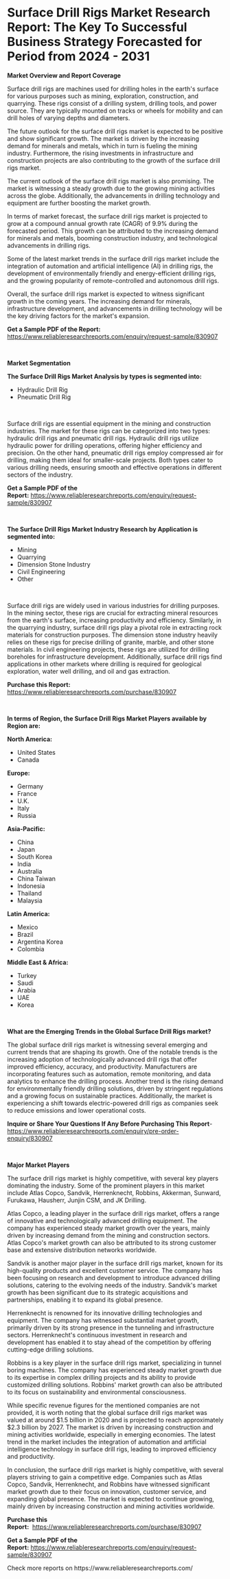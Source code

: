 <p><h1>Surface Drill Rigs Market Research Report: The Key To Successful Business Strategy Forecasted for Period from 2024 - 2031</h1></p><p><strong>Market Overview and Report Coverage</strong></p>
<p><p>Surface drill rigs are machines used for drilling holes in the earth's surface for various purposes such as mining, exploration, construction, and quarrying. These rigs consist of a drilling system, drilling tools, and power source. They are typically mounted on tracks or wheels for mobility and can drill holes of varying depths and diameters.</p><p>The future outlook for the surface drill rigs market is expected to be positive and show significant growth. The market is driven by the increasing demand for minerals and metals, which in turn is fueling the mining industry. Furthermore, the rising investments in infrastructure and construction projects are also contributing to the growth of the surface drill rigs market.</p><p>The current outlook of the surface drill rigs market is also promising. The market is witnessing a steady growth due to the growing mining activities across the globe. Additionally, the advancements in drilling technology and equipment are further boosting the market growth.</p><p>In terms of market forecast, the surface drill rigs market is projected to grow at a compound annual growth rate (CAGR) of 9.9% during the forecasted period. This growth can be attributed to the increasing demand for minerals and metals, booming construction industry, and technological advancements in drilling rigs.</p><p>Some of the latest market trends in the surface drill rigs market include the integration of automation and artificial intelligence (AI) in drilling rigs, the development of environmentally friendly and energy-efficient drilling rigs, and the growing popularity of remote-controlled and autonomous drill rigs.</p><p>Overall, the surface drill rigs market is expected to witness significant growth in the coming years. The increasing demand for minerals, infrastructure development, and advancements in drilling technology will be the key driving factors for the market's expansion.</p></p>
<p><strong>Get a Sample PDF of the Report:</strong> <a href="https://www.reliableresearchreports.com/enquiry/request-sample/830907">https://www.reliableresearchreports.com/enquiry/request-sample/830907</a></p>
<p>&nbsp;</p>
<p><strong>Market Segmentation</strong></p>
<p><strong>The Surface Drill Rigs Market Analysis by types is segmented into:</strong></p>
<p><ul><li>Hydraulic Drill Rig</li><li>Pneumatic Drill Rig</li></ul></p>
<p>&nbsp;</p>
<p><p>Surface drill rigs are essential equipment in the mining and construction industries. The market for these rigs can be categorized into two types: hydraulic drill rigs and pneumatic drill rigs. Hydraulic drill rigs utilize hydraulic power for drilling operations, offering higher efficiency and precision. On the other hand, pneumatic drill rigs employ compressed air for drilling, making them ideal for smaller-scale projects. Both types cater to various drilling needs, ensuring smooth and effective operations in different sectors of the industry.</p></p>
<p><strong>Get a Sample PDF of the Report:</strong>&nbsp;<a href="https://www.reliableresearchreports.com/enquiry/request-sample/830907">https://www.reliableresearchreports.com/enquiry/request-sample/830907</a></p>
<p>&nbsp;</p>
<p><strong>The Surface Drill Rigs Market Industry Research by Application is segmented into:</strong></p>
<p><ul><li>Mining</li><li>Quarrying</li><li>Dimension Stone Industry</li><li>Civil Engineering</li><li>Other</li></ul></p>
<p>&nbsp;</p>
<p><p>Surface drill rigs are widely used in various industries for drilling purposes. In the mining sector, these rigs are crucial for extracting mineral resources from the earth's surface, increasing productivity and efficiency. Similarly, in the quarrying industry, surface drill rigs play a pivotal role in extracting rock materials for construction purposes. The dimension stone industry heavily relies on these rigs for precise drilling of granite, marble, and other stone materials. In civil engineering projects, these rigs are utilized for drilling boreholes for infrastructure development. Additionally, surface drill rigs find applications in other markets where drilling is required for geological exploration, water well drilling, and oil and gas extraction.</p></p>
<p><strong>Purchase this Report:</strong>&nbsp; <a href="https://www.reliableresearchreports.com/purchase/830907">https://www.reliableresearchreports.com/purchase/830907</a></p>
<p>&nbsp;</p>
<p><strong>In terms of Region, the Surface Drill Rigs Market Players available by Region are:</strong></p>
<p>
    <p> <strong> North America: </strong>
        <ul>
            <li>United States</li>
            <li>Canada</li>
        </ul>
        </p> 
    <p> <strong> Europe: </strong>
        <ul>
            <li>Germany</li>
            <li>France</li>
            <li>U.K.</li>
            <li>Italy</li>
            <li>Russia</li>
        </ul>
        </p> 
    <p> <strong> Asia-Pacific: </strong>
        <ul>
            <li>China</li>
            <li>Japan</li>
            <li>South Korea</li>
            <li>India</li>
            <li>Australia</li>
            <li>China Taiwan</li>
            <li>Indonesia</li>
            <li>Thailand</li>
            <li>Malaysia</li>
        </ul>
        </p> 
    <p> <strong> Latin America: </strong>
        <ul>
            <li>Mexico</li>
            <li>Brazil</li>
            <li>Argentina Korea</li>
            <li>Colombia</li>
        </ul>
        </p> 
    <p> <strong> Middle East & Africa: </strong>
        <ul>
            <li>Turkey</li>
            <li>Saudi</li>
            <li>Arabia</li>
            <li>UAE</li>
            <li>Korea</li>
        </ul>
    </p>
    </p>
<p>&nbsp;</p>
<p><strong>What are the Emerging Trends in the Global Surface Drill Rigs market?</strong></p>
<p><p>The global surface drill rigs market is witnessing several emerging and current trends that are shaping its growth. One of the notable trends is the increasing adoption of technologically advanced drill rigs that offer improved efficiency, accuracy, and productivity. Manufacturers are incorporating features such as automation, remote monitoring, and data analytics to enhance the drilling process. Another trend is the rising demand for environmentally friendly drilling solutions, driven by stringent regulations and a growing focus on sustainable practices. Additionally, the market is experiencing a shift towards electric-powered drill rigs as companies seek to reduce emissions and lower operational costs.</p></p>
<p><strong>Inquire or Share Your Questions If Any Before Purchasing This Report</strong>- <a href="https://www.reliableresearchreports.com/enquiry/pre-order-enquiry/830907">https://www.reliableresearchreports.com/enquiry/pre-order-enquiry/830907</a></p>
<p>&nbsp;</p>
<p><strong>Major Market Players</strong></p>
<p><p>The surface drill rigs market is highly competitive, with several key players dominating the industry. Some of the prominent players in this market include Atlas Copco, Sandvik, Herrenknecht, Robbins, Akkerman, Sunward, Furukawa, Hausherr, Junjin CSM, and JK Drilling.</p><p>Atlas Copco, a leading player in the surface drill rigs market, offers a range of innovative and technologically advanced drilling equipment. The company has experienced steady market growth over the years, mainly driven by increasing demand from the mining and construction sectors. Atlas Copco's market growth can also be attributed to its strong customer base and extensive distribution networks worldwide.</p><p>Sandvik is another major player in the surface drill rigs market, known for its high-quality products and excellent customer service. The company has been focusing on research and development to introduce advanced drilling solutions, catering to the evolving needs of the industry. Sandvik's market growth has been significant due to its strategic acquisitions and partnerships, enabling it to expand its global presence.</p><p>Herrenknecht is renowned for its innovative drilling technologies and equipment. The company has witnessed substantial market growth, primarily driven by its strong presence in the tunneling and infrastructure sectors. Herrenknecht's continuous investment in research and development has enabled it to stay ahead of the competition by offering cutting-edge drilling solutions.</p><p>Robbins is a key player in the surface drill rigs market, specializing in tunnel boring machines. The company has experienced steady market growth due to its expertise in complex drilling projects and its ability to provide customized drilling solutions. Robbins' market growth can also be attributed to its focus on sustainability and environmental consciousness.</p><p>While specific revenue figures for the mentioned companies are not provided, it is worth noting that the global surface drill rigs market was valued at around $1.5 billion in 2020 and is projected to reach approximately $2.3 billion by 2027. The market is driven by increasing construction and mining activities worldwide, especially in emerging economies. The latest trend in the market includes the integration of automation and artificial intelligence technology in surface drill rigs, leading to improved efficiency and productivity.</p><p>In conclusion, the surface drill rigs market is highly competitive, with several players striving to gain a competitive edge. Companies such as Atlas Copco, Sandvik, Herrenknecht, and Robbins have witnessed significant market growth due to their focus on innovation, customer service, and expanding global presence. The market is expected to continue growing, mainly driven by increasing construction and mining activities worldwide.</p></p>
<p><strong>Purchase this Report:</strong>&nbsp;&nbsp;<a href="https://www.reliableresearchreports.com/purchase/830907">https://www.reliableresearchreports.com/purchase/830907</a></p>
<p></p>
<p><strong>Get a Sample PDF of the Report:</strong>&nbsp;<a href="https://www.reliableresearchreports.com/enquiry/request-sample/830907">https://www.reliableresearchreports.com/enquiry/request-sample/830907</a></p>
<p>Check more reports on https://www.reliableresearchreports.com/</p>